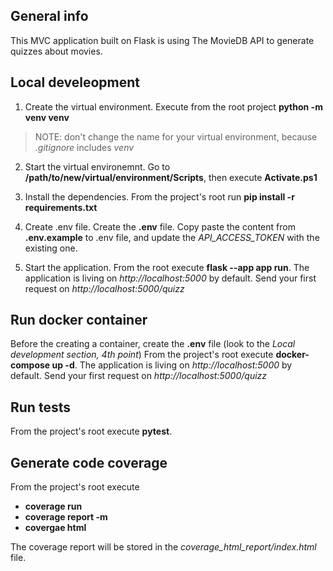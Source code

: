 ## General info
This MVC application built on Flask is using The MovieDB API to generate quizzes about movies.

## Local develeopment

1. Create the virtual environment.
Execute from the root project **python -m venv venv**

>NOTE: don't change the name for your virtual environment,
>because *.gitignore* includes *venv* 

2. Start the virtual environemnt.
Go to **/path/to/new/virtual/environment/Scripts**,
then execute **Activate.ps1**

3. Install the dependencies.
From the project's root run **pip install -r requirements.txt**

4. Create .env file.
Create the **.env** file. Copy paste the content from **.env.example** to .env file, and update the *API_ACCESS_TOKEN* with the existing one.


5. Start the application.
From the root execute **flask --app app run**.
The application is living on *http://localhost:5000* by default.
Send your first request on *http://localhost:5000/quizz*

## Run docker container
Before the creating a container, create the **.env** file (look to the *Local development section, 4th point*)
From the project's root execute **docker-compose up -d**.
The application is living on *http://localhost:5000* by default.
Send your first request on *http://localhost:5000/quizz*

## Run tests
From the project's root execute **pytest**.

## Generate code coverage
From the project's root execute 

 - **coverage run**
 - **coverage report -m**
 - **covergae html**

The coverage report will be stored in the *coverage_html_report/index.html* file.